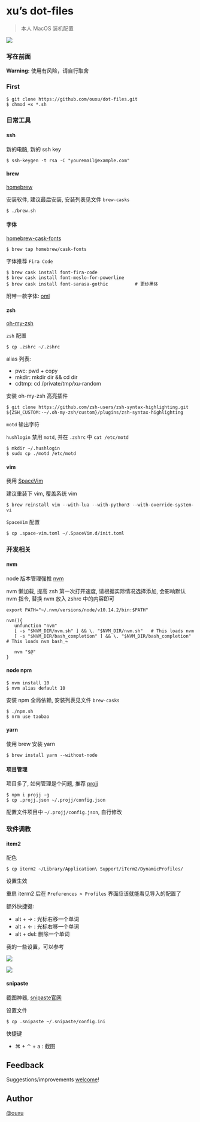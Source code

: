 # xu’s dot-files

> 本人 MacOS 装机配置

![](./img/1.png)

### 写在前面

**Warning:** 使用有风险，请自行取舍

### First

```
$ git clone https://github.com/ouxu/dot-files.git
$ chmod +x *.sh
```

### 日常工具

#### ssh

新的电脑, 新的 ssh key

```
$ ssh-keygen -t rsa -C "youremail@example.com"
```

#### brew

[homebrew](https://brew.sh/)

安装软件, 建议最后安装, 安装列表见文件 `brew-casks`

```
$ ./brew.sh
```

#### 字体

[homebrew-cask-fonts](https://github.com/Homebrew/homebrew-cask-fonts)

```
$ brew tap homebrew/cask-fonts
```

字体推荐 `Fira Code`

```
$ brew cask install font-fira-code
$ brew cask install font-meslo-for-powerline
$ brew cask install font-sarasa-gothic          # 更纱黑体
```

附带一款字体: [oml](https://oml-font.now.sh/)

#### zsh

[oh-my-zsh](https://ohmyz.sh/)

`zsh` 配置
```
$ cp .zshrc ~/.zshrc
```

alias 列表:
 - pwc:  pwd + copy
 - mkdir: mkdir dir && cd dir
 - cdtmp: cd /private/tmp/xu-random

安装 oh-my-zsh 高亮插件
```
$ git clone https://github.com/zsh-users/zsh-syntax-highlighting.git ${ZSH_CUSTOM:-~/.oh-my-zsh/custom}/plugins/zsh-syntax-highlighting
```

`motd` 输出字符

`hushlogin` 禁用 `motd`, 并在 `.zshrc` 中 `cat /etc/motd`

```
$ mkdir ~/.hushlogin
$ sudo cp ./motd /etc/motd
```

#### vim

我用 [SpaceVim](https://spacevim.org/cn/quick-start-guide/#linux-%E6%88%96-macos)

建议重装下 vim, 覆盖系统 vim

```
$ brew reinstall vim --with-lua --with-python3 --with-override-system-vi
```

`SpaceVim` 配置

```
$ cp .space-vim.toml ~/.SpaceVim.d/init.toml
```

### 开发相关

#### nvm

node 版本管理强推 [nvm](https://github.com/creationix/nvm/blob/master/README.md)

nvm 懒加载, 提高 zsh 第一次打开速度, 请根据实际情况选择添加, 会影响默认 nvm 指令, 替换 nvm 放入 zshrc 中的内容即可

```
export PATH="~/.nvm/versions/node/v10.14.2/bin:$PATH"

nvm(){
   unfunction "nvm"
   [ -s "$NVM_DIR/nvm.sh" ] && \. "$NVM_DIR/nvm.sh"   # This loads nvm
   [ -s "$NVM_DIR/bash_completion" ] && \. "$NVM_DIR/bash_completion"  # This loads nvm bash_↷

   nvm "$@"
}
```

#### node npm

```
$ nvm install 10
$ nvm alias default 10
```

安装 npm 全局依赖, 安装列表见文件 `brew-casks`

```
$ ./npm.sh
$ nrm use taobao
```

#### yarn

使用 brew 安装 yarn

```
$ brew install yarn --without-node
```

#### 项目管理

项目多了, 如何管理是个问题, 推荐 [projj](https://github.com/popomore/projj)

```
$ npm i projj -g
$ cp .projj.json ~/.projj/config.json
```

配置文件项目中 `~/.projj/config.json`, 自行修改

### 软件调教

#### item2

配色
```
$ cp iterm2 ~/Library/Application\ Support/iTerm2/DynamicProfiles/
```

设置生效

重启 iterm2 后在 `Preferences > Profiles` 界面应该就能看见导入的配置了

额外快捷键:
  - alt + → : 光标右移一个单词
  - alt + ← : 光标右移一个单词
  - alt + del: 删除一个单词

我的一些设置，可以参考

![](./img/2.png)

![](./img/3.png)

#### snipaste

截图神器, [snipaste官网](https://zh.snipaste.com/)

设置文件
```
$ cp .snipaste ~/.snipaste/config.ini
```

快捷键
- ⌘ + ⌃ + a : 截图

## Feedback

Suggestions/improvements
[welcome](https://github.com/ouxu/dot-files/issues)!

## Author

[@ouxu](http://www.outxu.cn)
